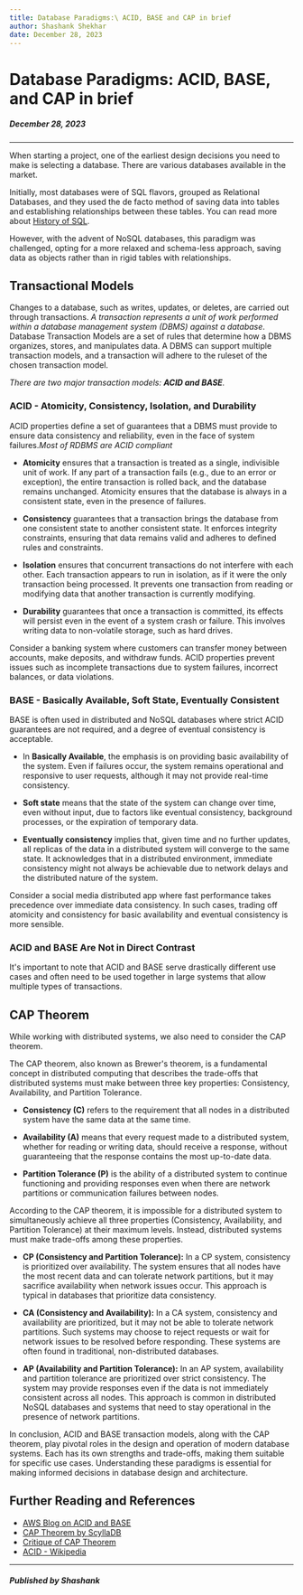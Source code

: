 ```yaml
---
title: Database Paradigms:\ ACID, BASE and CAP in brief
author: Shashank Shekhar
date: December 28, 2023
---
```


# Database Paradigms: ACID, BASE, and CAP in brief

##### December 28, 2023

--- 

When starting a project, one of the earliest design decisions you need to make is selecting a database. There are various databases available in the market. 

Initially, most databases were of SQL flavors, grouped as Relational Databases, and they used the de facto method of saving data into tables and establishing relationships between these tables. You can read more about [History of SQL](https://learnsql.com/blog/history-of-sql/). 

However, with the advent of NoSQL databases, this paradigm was challenged, opting for a more relaxed and schema-less approach, saving data as objects rather than in rigid tables with relationships.

## Transactional Models

Changes to a database, such as writes, updates, or deletes, are carried out through transactions. _A transaction represents a unit of work performed within a database management system (DBMS) against a database_. Database Transaction Models are a set of rules that determine how a DBMS organizes, stores, and manipulates data. A DBMS can support multiple transaction models, and a transaction will adhere to the ruleset of the chosen transaction model.

_There are two major transaction models: **ACID and BASE**._

### ACID - Atomicity, Consistency, Isolation, and Durability

ACID properties define a set of guarantees that a DBMS must provide to ensure data consistency and reliability, even in the face of system failures._Most of RDBMS are ACID compliant_

- **Atomicity** ensures that a transaction is treated as a single, indivisible unit of work. If any part of a transaction fails (e.g., due to an error or exception), the entire transaction is rolled back, and the database remains unchanged. Atomicity ensures that the database is always in a consistent state, even in the presence of failures.

- **Consistency** guarantees that a transaction brings the database from one consistent state to another consistent state. It enforces integrity constraints, ensuring that data remains valid and adheres to defined rules and constraints.

- **Isolation** ensures that concurrent transactions do not interfere with each other. Each transaction appears to run in isolation, as if it were the only transaction being processed. It prevents one transaction from reading or modifying data that another transaction is currently modifying.

- **Durability** guarantees that once a transaction is committed, its effects will persist even in the event of a system crash or failure. This involves writing data to non-volatile storage, such as hard drives.

Consider a banking system where customers can transfer money between accounts, make deposits, and withdraw funds. ACID properties prevent issues such as incomplete transactions due to system failures, incorrect balances, or data violations.

### BASE - Basically Available, Soft State, Eventually Consistent

BASE is often used in distributed and NoSQL databases where strict ACID guarantees are not required, and a degree of eventual consistency is acceptable.

- In **Basically Available**, the emphasis is on providing basic availability of the system. Even if failures occur, the system remains operational and responsive to user requests, although it may not provide real-time consistency.

- **Soft state** means that the state of the system can change over time, even without input, due to factors like eventual consistency, background processes, or the expiration of temporary data.

- **Eventually consistency** implies that, given time and no further updates, all replicas of the data in a distributed system will converge to the same state. It acknowledges that in a distributed environment, immediate consistency might not always be achievable due to network delays and the distributed nature of the system.

Consider a social media distributed app where fast performance takes precedence over immediate data consistency. In such cases, trading off atomicity and consistency for basic availability and eventual consistency is more sensible.

### ACID and BASE Are Not in Direct Contrast

It's important to note that ACID and BASE serve drastically different use cases and often need to be used together in large systems that allow multiple types of transactions.

## CAP Theorem

While working with distributed systems, we also need to consider the CAP theorem.

The CAP theorem, also known as Brewer's theorem, is a fundamental concept in distributed computing that describes the trade-offs that distributed systems must make between three key properties: Consistency, Availability, and Partition Tolerance.

- **Consistency (C)** refers to the requirement that all nodes in a distributed system have the same data at the same time.

- **Availability (A)** means that every request made to a distributed system, whether for reading or writing data, should receive a response, without guaranteeing that the response contains the most up-to-date data.

- **Partition Tolerance (P)** is the ability of a distributed system to continue functioning and providing responses even when there are network partitions or communication failures between nodes.

According to the CAP theorem, it is impossible for a distributed system to simultaneously achieve all three properties (Consistency, Availability, and Partition Tolerance) at their maximum levels. Instead, distributed systems must make trade-offs among these properties.

- **CP (Consistency and Partition Tolerance):** In a CP system, consistency is prioritized over availability. The system ensures that all nodes have the most recent data and can tolerate network partitions, but it may sacrifice availability when network issues occur. This approach is typical in databases that prioritize data consistency.

- **CA (Consistency and Availability):** In a CA system, consistency and availability are prioritized, but it may not be able to tolerate network partitions. Such systems may choose to reject requests or wait for network issues to be resolved before responding. These systems are often found in traditional, non-distributed databases.

- **AP (Availability and Partition Tolerance):** In an AP system, availability and partition tolerance are prioritized over strict consistency. The system may provide responses even if the data is not immediately consistent across all nodes. This approach is common in distributed NoSQL databases and systems that need to stay operational in the presence of network partitions.

In conclusion, ACID and BASE transaction models, along with the CAP theorem, play pivotal roles in the design and operation of modern database systems. Each has its own strengths and trade-offs, making them suitable for specific use cases. Understanding these paradigms is essential for making informed decisions in database design and architecture.

## Further Reading and References

- [AWS Blog on ACID and BASE](https://aws.amazon.com/compare/the-difference-between-acid-and-base-database/)
- [CAP Theorem by ScyllaDB](https://www.scylladb.com/glossary/cap-theorem/)
- [Critique of CAP Theorem](https://www.cl.cam.ac.uk/research/dtg/archived/files/publications/public/mk428/cap-critique.pdf)
- [ACID - Wikipedia](https://en.wikipedia.org/wiki/ACID)

--- 

##### _Published by Shashank_
